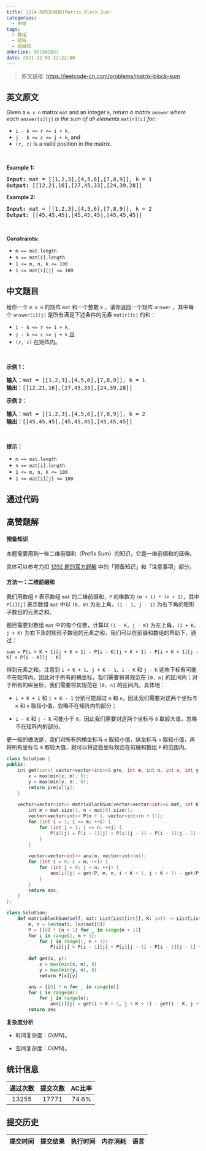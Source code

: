 ```yaml
---
title: 1314-矩阵区域和(Matrix Block Sum)
categories:
  - 中等
tags:
  - 数组
  - 矩阵
  - 前缀和
abbrlink: 961942837
date: 2021-12-03 22:22:00
---
```


> 原文链接: https://leetcode-cn.com/problems/matrix-block-sum


## 英文原文
<div><p>Given a <code>m x n</code> matrix <code>mat</code> and an integer <code>k</code>, return <em>a matrix</em> <code>answer</code> <em>where each</em> <code>answer[i][j]</code> <em>is the sum of all elements</em> <code>mat[r][c]</code> <em>for</em>:</p>

<ul>
	<li><code>i - k &lt;= r &lt;= i + k,</code></li>
	<li><code>j - k &lt;= c &lt;= j + k</code>, and</li>
	<li><code>(r, c)</code> is a valid position in the matrix.</li>
</ul>

<p>&nbsp;</p>
<p><strong>Example 1:</strong></p>

<pre>
<strong>Input:</strong> mat = [[1,2,3],[4,5,6],[7,8,9]], k = 1
<strong>Output:</strong> [[12,21,16],[27,45,33],[24,39,28]]
</pre>

<p><strong>Example 2:</strong></p>

<pre>
<strong>Input:</strong> mat = [[1,2,3],[4,5,6],[7,8,9]], k = 2
<strong>Output:</strong> [[45,45,45],[45,45,45],[45,45,45]]
</pre>

<p>&nbsp;</p>
<p><strong>Constraints:</strong></p>

<ul>
	<li><code>m ==&nbsp;mat.length</code></li>
	<li><code>n ==&nbsp;mat[i].length</code></li>
	<li><code>1 &lt;= m, n, k &lt;= 100</code></li>
	<li><code>1 &lt;= mat[i][j] &lt;= 100</code></li>
</ul>
</div>

## 中文题目
<div><p>给你一个 <code>m x n</code> 的矩阵 <code>mat</code> 和一个整数 <code>k</code> ，请你返回一个矩阵 <code>answer</code> ，其中每个 <code>answer[i][j]</code> 是所有满足下述条件的元素 <code>mat[r][c]</code> 的和： </p>

<ul>
	<li><code>i - k <= r <= i + k, </code></li>
	<li><code>j - k <= c <= j + k</code> 且</li>
	<li><code>(r, c)</code> 在矩阵内。</li>
</ul>

<p> </p>

<p><strong>示例 1：</strong></p>

<pre>
<strong>输入：</strong>mat = [[1,2,3],[4,5,6],[7,8,9]], k = 1
<strong>输出：</strong>[[12,21,16],[27,45,33],[24,39,28]]
</pre>

<p><strong>示例 2：</strong></p>

<pre>
<strong>输入：</strong>mat = [[1,2,3],[4,5,6],[7,8,9]], k = 2
<strong>输出：</strong>[[45,45,45],[45,45,45],[45,45,45]]
</pre>

<p> </p>

<p><strong>提示：</strong></p>

<ul>
	<li><code>m == mat.length</code></li>
	<li><code>n == mat[i].length</code></li>
	<li><code>1 <= m, n, k <= 100</code></li>
	<li><code>1 <= mat[i][j] <= 100</code></li>
</ul>
</div>

## 通过代码
<RecoDemo>
</RecoDemo>


## 高赞题解
#### 预备知识

本题需要用到一些二维前缀和（Prefix Sum）的知识，它是一维前缀和的延伸。

具体可以参考力扣 [1292 题的官方题解](https://leetcode-cn.com/problems/maximum-side-length-of-a-square-with-sum-less-than-or-equal-to-threshold/solution/yuan-su-he-xiao-yu-deng-yu-yu-zhi-de-zheng-fang-xi/) 中的「预备知识」和「注意事项」部分。

#### 方法一：二维前缀和

我们用数组 `P` 表示数组 `mat` 的二维前缀和，`P` 的维数为 `(m + 1) * (n + 1)`，其中 `P[i][j]` 表示数组 `mat` 中以 `(0, 0)` 为左上角，`(i - 1, j - 1)` 为右下角的矩形子数组的元素之和。

题目需要对数组 `mat` 中的每个位置，计算以 `(i - K, j - K)` 为左上角，`(i + K, j + K)` 为右下角的矩形子数组的元素之和，我们可以在前缀和数组的帮助下，通过：

```
sum = P[i + K + 1][j + K + 1] - P[i - K][j + K + 1] - P[i + K + 1][j - K] + P[i - K][j - K]
```

得到元素之和。注意到 `i + K + 1`、`j + K - 1`、`i - K` 和 `j - K` 这些下标有可能不在矩阵内，因此对于所有的横坐标，我们需要将其规范在 `[0, m]` 的区间内；对于所有的纵坐标，我们需要将其规范在 `[0, n]` 的区间内。具体地：

- `i + K + 1` 和 `j + K - 1` 分别可能超过 `m` 和 `n`，因此我们需要对这两个坐标与 `m` 和 `n` 取较小值，忽略不在矩阵内的部分；

- `i - K` 和 `j - K` 可能小于 `0`，因此我们需要对这两个坐标与 `0` 取较大值，忽略不在矩阵内的部分。

更一般的做法是，我们对所有的横坐标与 `m` 取较小值，纵坐标与 `n` 取较小值，再将所有坐标与 `0` 取较大值，就可以将这些坐标规范在前缀和数组 `P` 的范围内。

```C++ [sol1-C++]
class Solution {
public:
    int get(const vector<vector<int>>& pre, int m, int n, int x, int y) {
        x = max(min(x, m), 0);
        y = max(min(y, n), 0);
        return pre[x][y];
    }
    
    vector<vector<int>> matrixBlockSum(vector<vector<int>>& mat, int K) {
        int m = mat.size(), n = mat[0].size();
        vector<vector<int>> P(m + 1, vector<int>(n + 1));
        for (int i = 1; i <= m; ++i) {
            for (int j = 1; j <= n; ++j) {
                P[i][j] = P[i - 1][j] + P[i][j - 1] - P[i - 1][j - 1] + mat[i - 1][j - 1];
            }
        }
        
        vector<vector<int>> ans(m, vector<int>(n));
        for (int i = 0; i < m; ++i) {
            for (int j = 0; j < n; ++j) {
                ans[i][j] = get(P, m, n, i + K + 1, j + K + 1) - get(P, m, n, i - K, j + K + 1) - get(P, m, n, i + K + 1, j - K) + get(P, m, n, i - K, j - K);
            }
        }
        return ans;
    }
};
```

```Python [sol1-Python3]
class Solution:
    def matrixBlockSum(self, mat: List[List[int]], K: int) -> List[List[int]]:
        m, n = len(mat), len(mat[0])
        P = [[0] * (n + 1) for _ in range(m + 1)]
        for i in range(1, m + 1):
            for j in range(1, n + 1):
                P[i][j] = P[i - 1][j] + P[i][j - 1] - P[i - 1][j - 1] + mat[i - 1][j - 1]
        
        def get(x, y):
            x = max(min(x, m), 0)
            y = max(min(y, n), 0)
            return P[x][y]

        ans = [[0] * n for _ in range(m)]
        for i in range(m):
            for j in range(n):
                ans[i][j] = get(i + K + 1, j + K + 1) - get(i - K, j + K + 1) - get(i + K + 1, j - K) + get(i - K, j - K);
        return ans
```

**复杂度分析**

- 时间复杂度：$O(MN)$。

- 空间复杂度：$O(MN)$。

## 统计信息
| 通过次数 | 提交次数 | AC比率 |
| :------: | :------: | :------: |
|    13255    |    17771    |   74.6%   |

## 提交历史
| 提交时间 | 提交结果 | 执行时间 |  内存消耗  | 语言 |
| :------: | :------: | :------: | :--------: | :--------: |
